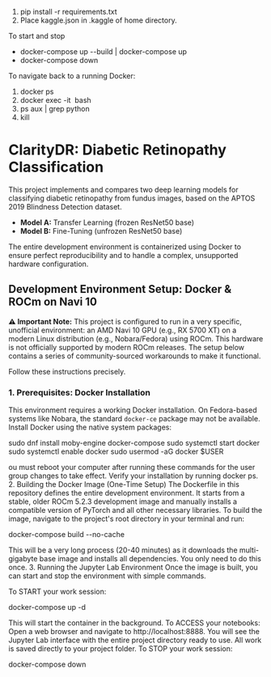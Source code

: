1. pip install -r requirements.txt
2. Place kaggle.json in .kaggle of home directory.


To start and stop
- docker-compose up --build | docker-compose up
- docker-compose down

To navigate back to a running Docker:
1. docker ps
2. docker exec -it <image> bash
3. ps aux | grep python
4. kill <id>

# ClarityDR: Diabetic Retinopathy Classification

This project implements and compares two deep learning models for classifying diabetic retinopathy from fundus images, based on the APTOS 2019 Blindness Detection dataset.

- **Model A:** Transfer Learning (frozen ResNet50 base)
- **Model B:** Fine-Tuning (unfrozen ResNet50 base)

The entire development environment is containerized using Docker to ensure perfect reproducibility and to handle a complex, unsupported hardware configuration.

## Development Environment Setup: Docker & ROCm on Navi 10

**⚠️ Important Note:** This project is configured to run in a very specific, unofficial environment: an AMD Navi 10 GPU (e.g., RX 5700 XT) on a modern Linux distribution (e.g., Nobara/Fedora) using ROCm. This hardware is not officially supported by modern ROCm releases. The setup below contains a series of community-sourced workarounds to make it functional.

Follow these instructions precisely.

### 1. Prerequisites: Docker Installation

This environment requires a working Docker installation. On Fedora-based systems like Nobara, the standard `docker-ce` package may not be available. Install Docker using the native system packages:

sudo dnf install moby-engine docker-compose
sudo systemctl start docker
sudo systemctl enable docker
sudo usermod -aG docker $USER

ou must reboot your computer after running these commands for the user group changes to take effect. Verify your installation by running docker ps.
2. Building the Docker Image (One-Time Setup)
The Dockerfile in this repository defines the entire development environment. It starts from a stable, older ROCm 5.2.3 development image and manually installs a compatible version of PyTorch and all other necessary libraries.
To build the image, navigate to the project's root directory in your terminal and run:

docker-compose build --no-cache

This will be a very long process (20-40 minutes) as it downloads the multi-gigabyte base image and installs all dependencies. You only need to do this once.
3. Running the Jupyter Lab Environment
Once the image is built, you can start and stop the environment with simple commands.

To START your work session:

docker-compose up -d

This will start the container in the background.
To ACCESS your notebooks:
Open a web browser and navigate to http://localhost:8888. You will see the Jupyter Lab interface with the entire project directory ready to use. All work is saved directly to your project folder.
To STOP your work session:

docker-compose down